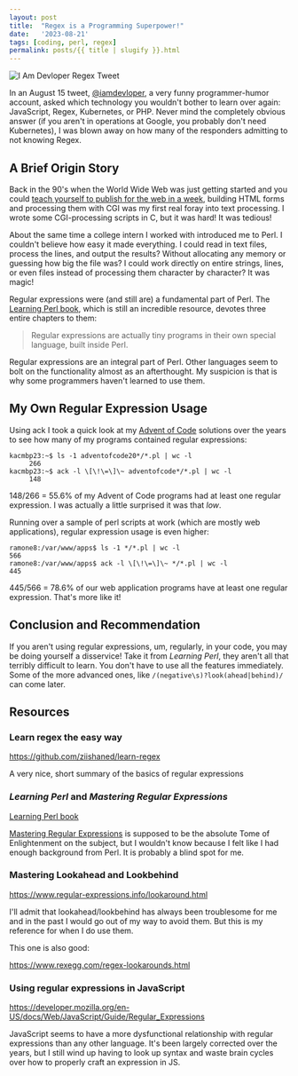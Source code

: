 ```yaml
---
layout: post
title:  "Regex is a Programming Superpower!"
date:   '2023-08-21'
tags: [coding, perl, regex]
permalink: posts/{{ title | slugify }}.html
---
```


![I Am Devloper Regex Tweet](/img/i_am_devloper_regex.png)

In an August 15 tweet, [@iamdevloper](https://twitter.com/iamdevloper/status/1691353496673513472?s=20), a very funny programmer-humor account, asked which technology you wouldn't bother to learn over again: JavaScript, Regex, Kubernetes, or PHP. Never mind the completely obvious answer (if you aren't in operations at Google, you probably don't need Kubernetes), I was blown away on how many of the responders admitting to not knowing Regex.

<!-- more -->

## A Brief Origin Story

Back in the 90's when the World Wide Web was just getting started and you could [teach yourself to publish for the web in a week](https://www.amazon.com/Teach-Yourself-Publishing-Html-Week/dp/0672306670), building HTML forms and processing them with CGI was my first real foray into text processing. I wrote some CGI-processing scripts in C, but it was hard! It was tedious!

About the same time a college intern I worked with introduced me to Perl. I couldn't believe how easy it made everything. I could read in text files, process the lines, and output the results? Without allocating any memory or guessing how big the file was? I could work directly on entire strings, lines, or even files instead of processing them character by character? It was magic!

Regular expressions were (and still are) a fundamental part of Perl. The [Learning Perl book](https://www.amazon.com/Learning-Perl-Making-Things-Possible-dp-1492094951/dp/1492094951/), which is still an incredible resource, devotes three entire chapters to them:

> Regular expressions are actually tiny programs in their own special language, built inside Perl.

Regular expressions are an integral part of Perl. Other languages seem to bolt on the functionality almost as an afterthought. My suspicion is that is why some programmers haven't learned to use them.

## My Own Regular Expression Usage

Using ack I took a quick look at my [Advent of Code](https://www.adventofcode.com) solutions over the years to see how many of my programs contained regular expressions:

~~~
kacmbp23:~$ ls -1 adventofcode20*/*.pl | wc -l
     266
kacmbp23:~$ ack -l \[\!\=\]\~ adventofcode*/*.pl | wc -l
     148
~~~

148/266 = 55.6% of my Advent of Code programs had at least one regular expression. I was actually a little surprised it was that *low*.

Running over a sample of perl scripts at work (which are mostly web applications), regular expression usage is even higher:

~~~
ramone8:/var/www/apps$ ls -1 */*.pl | wc -l
566
ramone8:/var/www/apps$ ack -l \[\!\=\]\~ */*.pl | wc -l
445
~~~

445/566 = 78.6% of our web application programs have at least one regular expression. That's more like it!

## Conclusion and Recommendation

If you aren't using regular expressions, um, regularly, in your code, you may be doing yourself a disservice! Take it from *Learning Perl*, they aren't all that terribly difficult to learn. You don't have to use all the features immediately. Some of the more advanced ones, like `/(negative\s)?look(ahead|behind)/` can come later.

## Resources

### Learn regex the easy way

<https://github.com/ziishaned/learn-regex>

A very nice, short summary of the basics of regular expressions

### _Learning Perl_ and _Mastering Regular Expressions_

[Learning Perl book](https://www.amazon.com/Learning-Perl-Making-Things-Possible-dp-1492094951/dp/1492094951/)

[Mastering Regular Expressions](https://www.amazon.com/Mastering-Regular-Expressions-Jeffrey-Friedl/dp/0596528124/) is supposed to be the absolute Tome of Enlightenment on the subject, but I wouldn't know because I felt like I had enough background from Perl. It is probably a blind spot for me.

### Mastering Lookahead and Lookbehind

<https://www.regular-expressions.info/lookaround.html>

I'll admit that lookahead/lookbehind has always been troublesome for me and in the past I would go out of my way to avoid them. But this is my reference for when I do use them.

This one is also good:

<https://www.rexegg.com/regex-lookarounds.html>

### Using regular expressions in JavaScript

<https://developer.mozilla.org/en-US/docs/Web/JavaScript/Guide/Regular_Expressions>

JavaScript seems to have a more dysfunctional relationship with regular expressions than any other language. It's been largely corrected over the years, but I still wind up having to look up syntax and waste brain cycles over how to properly craft an expression in JS.

